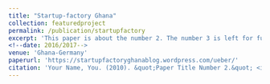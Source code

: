 ```yaml
---
title: "Startup-factory Ghana"
collection: featuredproject
permalink: /publication/startupfactory
excerpt: 'This paper is about the number 2. The number 3 is left for future work.'
<!--date: 2016/2017-->
venue: 'Ghana-Germany'
paperurl: 'https://startupfactoryghanablog.wordpress.com/ueber/'
citation: 'Your Name, You. (2010). &quot;Paper Title Number 2.&quot; <i>Journal 1</i>. 1(2).'
---
```

<!--This paper is about the number 2. The number 3 is left for future work.
Featured project must not have these submission things
<!--[Download paper here](http://academicpages.github.io/files/paper2.pdf)

<!--Recommended citation: Your Name, You. (2010). "Paper Title Number 2." <i>Journal 2</i>. 1(2).

